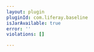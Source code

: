 ```yaml
---
layout: plugin
pluginId: com.liferay.baseline
isJarAvailable: true
error: ''
violations: []

---
```

